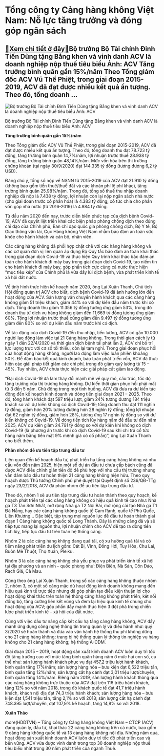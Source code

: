 Tổng công ty Cảng hàng không Việt Nam: Nỗ lực tăng trưởng và đóng góp ngân sách
===============================================================================

[:gift:Xem chi tiết ở đây:gift:](https://hddtvn.com/tong-cong-ty-cang-hang-khong-viet-nam-no-luc-tang-truong-va-dong-gop-ngan-sach/)Bộ trưởng Bộ Tài chính Đinh Tiến Dũng tặng Bằng khen và vinh danh ACV là doanh nghiệp nộp thuế tiêu biểu Ảnh: ACV Tăng trưởng bình quân gần 15%/năm Theo Tổng giám đốc ACV Vũ Thế Phiệt, trong giai đoạn 2015-2019, ACV đã đạt được nhiều kết quả ấn tượng. Theo đó, tổng doanh …
---------------------------------------------------------------------------------------------------------------------------------------------------------------------------------------------------------------------------------------------------------------------------------





![Bộ trưởng Bộ Tài chính Đinh Tiến Dũng tặng Bằng khen và vinh danh ACV là doanh nghiệp nộp thuế tiêu biểu 	 Ảnh: ACV](https://hddtvn.com/wp-content/uploads/2021/01/4908_5-4420_image001.jpg "Bộ trưởng Bộ Tài chính Đinh Tiến Dũng tặng Bằng khen và vinh danh ACV là doanh nghiệp nộp thuế tiêu biểu 	 Ảnh: ACV")


Bộ trưởng Bộ Tài chính Đinh Tiến Dũng tặng Bằng khen và vinh danh ACV là doanh nghiệp nộp thuế tiêu biểu Ảnh: ACV



**Tăng trưởng bình quân gần 15%/năm**


Theo Tổng giám đốc ACV Vũ Thế Phiệt, trong giai đoạn 2015-2019, ACV đã đạt được nhiều kết quả ấn tượng. Theo đó, tổng doanh thu đạt 78.723 tỷ đồng, tăng trưởng bình quân 14,7%/năm, lợi nhuận trước thuế 28.938 tỷ đồng, tăng trưởng bình quân 48,14%/năm. Mức vốn hóa trên thị trường chứng khoán (tại ngày 30/9/2020) đạt 144.335 tỷ đồng (tương đương 6,2 tỷ USD).


Đáng chú ý, tổng số nộp về NSNN từ 2015-2019 của ACV đạt 21.910 tỷ đồng (không bao gồm tiền thuê/thuế đất và các khoản phí lệ phí khác), tăng trưởng bình quân 25,98%/năm. Trong đó, tổng số thuế thu nhập doanh nghiệp đã nộp là 7.438 tỷ đồng, lợi nhuận còn lại nộp ngân sách nhà nước (cho giai đoạn trước cổ phần hóa) là 4.383 tỷ đồng, cổ tức chia cho phần vốn góp nhà nước (từ 2016-2019) là 4.984 tỷ đồng.


Từ đầu năm 2020 đến nay, trước diễn biến phức tạp của dịch bệnh Covid-19, ACV đã quyết liệt triển khai các biện pháp phòng chống dịch theo đúng chỉ đạo của Chính phủ, Ban chỉ đạo quốc gia phòng chống dịch, Bộ Y tế, Bộ Giao thông vận tải, Cục Hàng không Việt Nam nhằm bảo đảm an toàn sức khỏe cho hành khách và cán bộ, nhân viên.


Các cảng hàng không đã phối hợp chặt chẽ với các hãng hàng không và các cơ quan đơn vị liên quan áp dụng Bộ Quy tắc bảo đảm an toàn khai thác trong giai đoạn dịch Covid-19 và thực hiện Quy trình khai thác bảo đảm an toàn cho hành khách đi máy bay trong giai đoạn dịch Covid-19, tạo niềm tin cho hành khách đi máy bay, góp phần tích cực cùng cả nước thực hiện “mục tiêu kép” của Chính phủ là vừa đẩy lùi dịch bệnh, vừa phát triển kinh tế xã hội đất nước.


Về tình hình thực hiện kế hoạch năm 2020, ông Lại Xuân Thanh, Chủ tịch Hội đồng quản trị ACV cho biết, dịch bệnh Covid-19 đã ảnh hưởng lớn đến hoạt động của ACV. Sản lượng vận chuyển hành khách qua các cảng hàng không giảm 51 triệu khách, giảm 44% so với dự kiến đầu năm trước khi có dịch. Tổng doanh thu giảm 11.356 tỷ đồng tương ứng giảm 53%, trong đó doanh thu từ dịch vụ hàng không giảm đến 11.669 tỷ đồng tương ứng giảm 60%. Tổng lợi nhuận trước thuế cũng giảm đến 9.497 tỷ đồng tương ứng giảm đến 80% so với dự kiến đầu năm trước khi có dịch.


Về tác động của dịch Covid-19 đến thu nhập, tiền lương, ACV có gần 10.000 người lao động làm việc tại 21 Cảng hàng không. Trong thời gian cách ly từ ngày 1 đến 22/4/2020 và thời gian dịch bệnh tái phát lần 2, ACV chỉ bố trí lực lượng trực với cơ số tối thiểu, còn lại tạm nghỉ. Trong giai đoạn phục hồi của hoạt động hàng không, người lao động làm việc luân phiên khoảng 50%. Để đảm bảo kết quả kinh doanh, bảo toàn phát triển vốn, ACV đã thực hiện các giải pháp tiết giảm các chi phí, trong đó giảm quỹ lương từ 15 – 45%. Tuy nhiên, ACV chưa thực hiện các giải pháp cắt giảm lao động.


“Đại dịch Covid-19 đã làm thay đổi mạnh mẽ về quy mô, cấu trúc, tốc độ tăng trưởng của thị trường hàng không. Dự kiến thời gian phục hồi phải mất từ 3 đến 5 năm. Chủ động trong mọi tình huống, ACV đã đưa ra dự kiến tác động đến kế hoạch kinh doanh và dòng tiền giai đoạn 2021 – 2025. Theo đó, tổng hành khách đạt 597 triệu lượt, giảm 24% tương đương 184 triệu khách so với dự kiến không có dịch Covid-19; tổng doanh thu đạt 111 nghìn tỷ đồng, giảm hơn 20% tương đương hơn 28 nghìn tỷ đồng; tổng lợi nhuận đạt 62 nghìn tỷ đồng, giảm hơn 28%, tương ứng 17 nghìn tỷ đồng so với dự kiến không có Covid-19. Về dòng tiền tích lũy hàng năm để đầu tư đến năm 2025, ACV dự kiến giảm 24.761 tỷ đồng so với dự kiến khi không có dịch Covid-19 (là phương án trước khi có dịch Covid-19 sau khi chi trả cổ tức hàng năm bằng tiền mặt 9% mệnh giá có cổ phần)”, ông Lại Xuân Thanh cho biết thêm.


**Phân nhóm để ưu tiên tập trung đầu tư**


Liên quan đến kế hoạch đầu tư, phát triển hạ tầng cảng hàng không và nhu cầu vốn đến năm 2025, hiện một số dự án đầu tư chưa cấp bách cũng đã được ACV điều chỉnh giãn tiến độ để phù hợp với nhu cầu thị trường nhưng vẫn đảm bảo đầu tư hoàn thiện 21 cảng hàng không hiện hữu. Theo quy hoạch được Thủ tướng Chính phủ phê duyệt tại Quyết định số 236/QĐ-TTg ngày 23/2/2018, ACV đã phân nhóm để ưu tiên tập trung đầu tư.


Theo đó, nhóm 1 sẽ ưu tiên tập trung đầu tư hoàn thành theo quy hoạch, kế hoạch phát triển tại các cảng hàng không có hiệu quả kinh tế cao như: Nhà ga T3 Tân Sơn Nhất, mở rộng Nhà ga T2 Nội Bài, mở rộng cải tạo Nhà ga T1 Đà Nẵng, hay các cảng hàng không quốc tế Cam Ranh, quốc tế Phú Quốc, Liên Khương… Đặc biệt, tập trung mọi nguồn lực để đầu tư hoàn thành giai đoạn 1 Cảng hàng không quốc tế Long Thành. Đây là những cảng đã và sẽ tiếp tục mang lại nguồn thu, lợi nhuận chính cho ACV để tạo ra dòng tiền tích lũy, tiếp tục đầu tư trên toàn hệ thống cảng.


Nhóm 2 là các cảng hàng không đang quá tải, có xu hướng quá tải và có tiềm năng phát triển du lịch gồm: Cát Bi, Vinh, Đồng Hới, Tuy Hòa, Chu Lai, Buôn Mê Thuột, Thọ Xuân, Pleiku.


Nhóm 3 là các cảng hàng không chủ yếu phục vụ phát triển kinh tế xã hội tại địa phương và an ninh – quốc phòng như: Điện Biên, Nà Sản, Côn Đảo, Rạch Giá, Cà Mau.


Cũng theo ông Lại Xuân Thanh, trong số các cảng hàng không thuộc nhóm 2, nhóm 3, có một số cảng mặc dù hoạt động kinh doanh không mang đến hiệu quả kinh tế trực tiếp nhưng đã góp phần tạo điều kiện thuận lợi cho hoạt động khai thác trên toàn hệ thống cảng hàng không phát triển; kết nối đồng bộ, tăng cường liên kết vùng và đem lại hiệu quả kinh tế chung cho hoạt động của ACV; góp phần đẩy mạnh thực hiện 3 đột phá trong chiến lược phát triển kinh tế – xã hội của đất nước.


Cùng với việc đầu tư nâng cấp kết cấu hạ tầng cảng hàng không, ACV đẩy mạnh ứng dụng công nghệ thông tin trong quản lý và điều hành như: quý 3/2020 sẽ hoàn thành và đưa vào vận hành hệ thống thu phí không dừng cho 21 cảng hàng không; trang bị hệ thống quản lý thông tin nghiệp vụ hàng không cho 21 cảng hàng không; hệ thống A-CDM.





Giai đoạn 2015 – 2019, hoạt động sản xuất kinh doanh ACV luôn duy trì tốc độ tăng trưởng cao với mức tăng bình quân hàng năm ở mức hai con số, cụ thể như: sản lượng hành khách phục vụ đạt 457,2 triệu lượt hành khách, bình quân tăng 17%/năm; sản lượng hàng hóa – bưu kiện đạt 6,522 triệu tấn, bình quân tăng 12%/năm; sản lượng cất hạ cánh đạt 3,01 triệu lượt/chuyến, bình quân tăng 14%/năm. 
Riêng năm 2019, sản lượng hành khách thông qua các cảng hàng không trực thuộc của ACV đạt trên 116 triệu hành khách, tăng 12% so với năm 2018, trong đó khách quốc tế đạt 41,7 triệu hành khách, khách nội địa đạt 74,3 triệu hành khách; sản lượng hàng hóa – bưu kiện đạt 1,541 triệu tấn, tăng 2,1% so với 2018; sản lượng cất hạ cánh đạt 748.395 lượt/chuyến, đạt 107,9% kế hoạch, tăng 14,8% so với 2018.







**Xuân Thảo**



more(HDDTVN) – Tổng công ty Cảng hàng không Việt Nam – CTCP (ACV) đang quản lý, đầu tư, khai thác 22 cảng hàng không trên cả nước, bao gồm 9 cảng hàng không quốc tế và 13 cảng hàng không nội địa. Những năm qua, hoạt động sản xuất kinh doanh ACV luôn duy trì tốc độ phát triển cao và bền vững. ACV vừa được vinh danh trong top 30 doanh nghiệp nộp thuế tiêu biểu nhất trong 30 năm phát triển của ngành Thuế.

